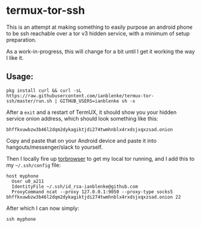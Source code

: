# termux-tor-ssh

This is an attempt at making something to easily purpose an android phone to be ssh reachable over a tor v3 hidden service, with a minimum of setup preparation.

As a work-in-progress, this will change for a bit until I get it working the way I like it.

## Usage:

    pkg install curl && curl -sL https://raw.githubusercontent.com/ianblenke/termux-tor-ssh/master/run.sh | GITHUB_USERS=ianblenke sh -x

After a `exit` and a restart of TermUX, it should show you your hidden service onion address, which should look something like this:

    bhffkxuwbzw3b46l2dqm2dykagiktjdi274twmhnblx4rxdsjxqxzsad.onion

Copy and paste that on your Android device and paste it into hangouts/messenger/slack to yourself.

Then I locally fire up [torbrowser](https://www.torproject.org/projects/torbrowser.html.en) to get my local tor running, and I add this to my `~/.ssh/config` file:

    host myphone
      User u0_a211
      IdentityFile ~/.ssh/id_rsa-ianblenke@github.com
      ProxyCommand ncat --proxy 127.0.0.1:9050 --proxy-type socks5 bhffkxuwbzw3b46l2dqm2dykagiktjdi274twmhnblx4rxdsjxqxzsad.onion 22

After which I can now simply:

    ssh myphone


